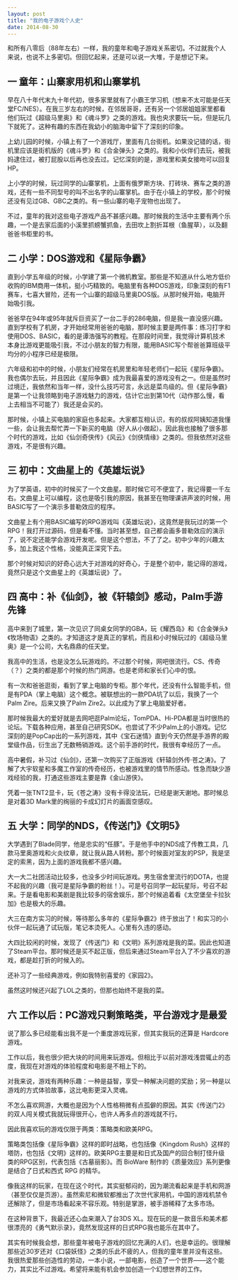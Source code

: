 ```yaml
---
layout: post
title: "我的电子游戏个人史"
date: 2014-08-30
---
```


和所有八零后（88年左右）一样，我的童年和电子游戏关系密切。不过就我个人来说，也说不上多密切。但回忆起来，还是可以说一大堆，于是想记下来。

## 一 童年：山寨家用机和山寨掌机

早在八十年代末九十年代初，很多家里就有了小霸王学习机（想来不太可能是任天堂FC/NES）。在我三岁左右的时候，在邻居哥哥，还有另一个邻居姐姐家里都看他们玩过《超级马里奥》和《魂斗罗》之类的游戏。我也央求要玩一玩，但是玩几下就死了。这种有趣的东西在我幼小的脑海中留下了深刻的印象。

上幼儿园的时候，小镇上有了一个游戏厅，里面有几台街机。如果没记错的话，街机里应该是街机版的《魂斗罗》和《合金弹头》之类的。我和小伙伴们去玩，被我妈逮住过，被打屁股以后再也没去过。记忆深刻的是，游戏里和美女接吻可以回复HP。

上小学的时候，玩过同学的山寨掌机，上面有俄罗斯方块、打砖块、赛车之类的游戏，还有一些不同型号的叫不出名字的山寨掌机。由于在小镇上的学校，那个时候还没有见过GB、GBC之类的。有一些山寨的电子宠物也出现了。

不过，童年的我对这些电子游戏产品不甚感兴趣。那时候我的生活中主要有两个乐趣，一个是去家后面的小溪里抓螃蟹抓鱼，去田坎上割折耳根（鱼腥草），以及翻爸爸书柜里的书。

## 二 小学：DOS游戏和《星际争霸》

直到小学五年级的时候，小学建了第一个微机教室。那些是不知道从什么地方低价收购的IBM商用一体机，挺小巧精致的。电脑里有各种DOS游戏，印象深刻的有F1赛车，七喜大冒险，还有一个山寨的超级马里奥DOS版。从那时候开始，电脑开始吸引我。

爸爸早在94年或95年就斥巨资买了一台二手的286电脑，但是我一直没感兴趣。直到学校有了机房，才开始经常用爸爸的电脑，那时候主要是两件事：练习打字和使用DOS、BASIC，看的是谭浩强写的教程。在那段时间里，我觉得计算机技术本身比游戏更能吸引我，不过小朋友的智力有限，能用BASIC写个帮爸爸算班级平均分的小程序已经是极限。

六年级和初中的时候，小朋友们经常在机房里和年轻老师们一起玩《星际争霸》。我也偶尔去玩，并且因此《星际争霸》成为我最喜爱的游戏没有之一。但是虽然时过境迁，我依然和当年一样，没什么技巧可言，永远是菜鸟级的。但《星际争霸》是第一个让我领略到电子游戏魅力的游戏，估计它出到第10代（动作那么慢，看上去相当不可能了）我还是会买的。

那时候，小镇上买电脑的家庭也多起来。大家都互相认识，有的叔叔阿姨知道我懂一些，会让我去帮忙弄一下新买的电脑（好人从小做起）。因此我也接触了很多那个时代的游戏，比如《仙剑奇侠传》《风云》《剑侠情缘》之类的。但我依然对这些游戏，不是很有兴趣。

## 三 初中：文曲星上的《英雄坛说》

为了学英语，初中的时候买了一个文曲星。那时候它可不便宜了，我记得要一千左右。文曲星上可以编程，这也是吸引我的原因，我甚至在物理课讲声波的时候，用BASIC写了一个演示多普勒效应的程序。

文曲星上有个用BASIC编写的RPG游戏叫《英雄坛说》，这竟然是我玩过的第一个RPG！我打开过源码，但是看不懂。当时甚至想，自己都会画多普勒效应的演示了，说不定还能学会游戏开发呢。但是这个想法，不了了之。初中少年的兴趣太多，加上我这个性格，没能真正深究下去。

那个时候对知识的好奇心远大于对游戏的好奇心，于是整个初中，能记得的游戏，竟然只是这个文曲星上的《英雄坛说》了。

## 四 高中：补《仙剑》，被《轩辕剑》感动，Palm手游先锋

高中来到了城里，第一次见识了同桌女同学的GBA，玩《耀西岛》和《合金弹头》《牧场物语》之类的。才知道这才是真正的掌机，而且和小时候玩过的《超级马里奥》是一个公司，大名鼎鼎的任天堂。

我高中的生活，也是没怎么玩游戏的。不过那个时候，网吧很流行。CS、传奇（？）之类的都是那个时候的热门网游。也是老师和家长们心中的恨。

有一次和爸爸逛街，看到了掌上电脑的专柜。那个年代，还没有什么智能手机，但是有PDA（掌上电脑）这个概念。被联想出的一款PDA坑了以后，我换了一个Palm Zire。后来又换了Palm Zire2。以此成为了掌上电脑爱好者。

那时候我最大的爱好就是去网吧逛Palm论坛，TomPDA、Hi-PDA都是当时很热的论坛。下载各种应用，甚至自己研究SDK。也尝试了不少Palm上的小游戏。记忆深刻的是PopCap出的一系列游戏，其中《宝石迷情》直到今天仍然是手游界的殿堂级作品，衍生出了无数畅销游戏。这个前手游的时代，我很有幸经历了一点。

高中暑假，补习过《仙剑》，还第一次购买了正版游戏《轩辕剑外传·苍之涛》。了解了大宇软星和多魔工作室的传奇经历，也被游戏里的情节所感动。性急而缺少游戏经验的我，打通这些游戏主要是靠《金山游侠》。

凭着一张TNT2显卡，玩《苍之涛》没有卡得没法玩，已经是谢天谢地。那时候总是对着3D Mark里的绚丽的卡成幻灯片的画面空感叹。

## 五 大学：同学的NDS，《传送门》《文明5》

大学遇到了Blade同学，他是忠实的“任豚”。于是他手中的NDS成了传教工具，几款马里奥游戏和火炎纹章，就让我从路人转粉。那个时候面对室友的PSP，我是坚定的索黑，因为上面的游戏我都不感兴趣。

大一大二社团活动比较多，也没多少时间玩游戏。男生宿舍里流行的DOTA，也提不起我的兴趣（我可是星际争霸的粉丝！）。可是号召同学一起玩星际，号召不起来。于是看电影和美剧是我比较多的宿舍娱乐，那个时候追着看《太空堡垒卡拉狄加》也是极大的乐趣。

大三在南方实习的时候，等待那么多年的《星际争霸2》终于放出了！和实习的小伙伴一起玩通了试玩版，笔记本烫死人。心里有久违的感动。

大四比较闲的时候，发现了《传送门》和《文明》系列游戏是我的菜。因此也知道了Steam平台。那时候还是买不起正版，但后来通过Steam平台入了不少喜欢的游戏，都是趁打折的时候入的。

还补习了一些经典游戏，例如我特别喜爱的《家园2》。

虽然这时候还兴起了LOL之类的，但那也始终不是我的菜。

## 六 工作以后：PC游戏只剩策略类，平台游戏才是最爱

说了那么多已经能看出我不是一个重度游戏玩家，但其实我玩的还算是 Hardcore 游戏。

工作以后，我也很少把大块的时间用来玩游戏。但相比于以前对游戏浅尝辄止的态度，我现在对游戏的体验程度和电影是不相上下的。

对我来说，游戏有两种乐趣：一种是益智，享受一种解决问题的奖励；另一种是以游戏的方式体验故事，这比电影更深入灵魂。

不怎么喜欢网游，大概也是因为个人性格稍微有点孤僻的原因。其实《传送门2》的双人闯关模式我就玩得很开心，也许人再多点的游戏就不行。

因此我喜欢玩的游戏仅限于两类：策略类和欧美RPG。

策略类包括像《星际争霸》这样的即时战略，也包括像《Kingdom Rush》这样的塔防，也包括《文明》这样的。欧美RPG主要是和日式及国产的回合制打怪升级类的RPG区别，代表包括《古墓丽影》。而 BioWare 制作的《质量效应》系列更像是结合了日式和西式 RPG 的精华。

像我这样的玩家，在现在这个时代，其实挺郁闷的，因为潮流看起来是手机和网游（甚至仅仅是页游）。虽然索尼和微软都推出了次世代家用机，中国的游戏机禁令还解除了，但是市场看起来不容乐观。特别是掌游，被手游稀释了太多市场。

在这种背景下，我最近还心血来潮入了台3DS XL。现在玩的是一款音乐和美术都很漂亮的《勇气默示录》，竟然发现这样的日式RPG我也能乐在其中了。

其实有时候我会想，那些童年被电子游戏的回忆充满的人们，也是幸运的。很理解那些近30岁还对《口袋妖怪》之类的乐此不疲的人，但我的童年里并没有这些。我很热爱那些创造性的劳动，一本小说，一部电影，创造了一个世界——这个能力，其实比不过游戏。希望将来能有机会参加创造一个幻想世界的工作。
